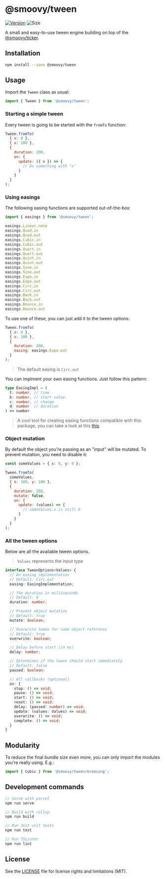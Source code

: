 # @smoovy/tween
[![Version](https://flat.badgen.net/npm/v/@smoovy/tween)](https://www.npmjs.com/package/@smoovy/tween) ![Size](https://flat.badgen.net/bundlephobia/minzip/@smoovy/tween)

A small and easy-to-use tween engine building on top of the [@smoovy/ticker](../ticker/README.md).

## Installation
```sh
npm install --save @smoovy/tween
```

## Usage
Import the `Tween` class as usual:
```js
import { Tween } from '@smoovy/tween';
```

### Starting a simple tween
Every tween is going to be started with the `fromTo` function:

```js
Tween.fromTo(
  { x: 0 },
  { x: 100 },
  {
    duration: 200,
    on: {
      update: ({ x }) => {
        // Do something with "x"
      }
    }
  }
);
```

### Using easings
The following easing functions are supported out-of-the-box:

```js
import { easings } from '@smoovy/tween';

easings.Linear.none
easings.Quad.in
easings.Quad.out
easings.Cubic.in
easings.Cubic.out
easings.Quart.in
easings.Quart.out
easings.Quint.in
easings.Quint.out
easings.Sine.in
easings.Sine.out
easings.Expo.in
easings.Expo.out
easings.Circ.in
easings.Circ.out
easings.Back.in
easings.Back.out
easings.Bounce.in
easings.Bounce.out
```

To use one of these, you can just add it to the tween options:

```js
Tween.fromTo(
  { x: 0 },
  { x: 100 },
  {
    duration: 200,
    easing: easings.Expo.out
  }
);
```
> The default easing is `Circ.out`

You can implment your own easing functions. Just follow this pattern:
```ts
type EasingImpl = (
  t: number, // time
  b: number, // start value
  c: number, // change
  d: number  // duration
) => number
```

> A cool tool for creating easing functions compatible with this package, you can take a look at this [this](http://www.timotheegroleau.com/Flash/experiments/easing_function_generator.htm).

### Object mutation
By default the object you're passing as an "input" will be mutated. To prevent mutation, you need to disable it:

```js
const someValues = { x: 0, y: 0 };

Tween.fromTo(
  someValues,
  { x: 100, y: 100 },
  {
    duration: 200,
    mutate: false,
    on: {
      update: (values) => {
        // someValues.x is still 0
      }
    }
  }
);
```

### All the tween options
Below are all the available tween options.
> `Values` represents the input type
```ts
interface TweenOptions<Values> {
  // An easing implementation
  // Default: Circ.out
  easing: EasingImplementation;

  // The duration in milliseconds
  // Default: 0
  duration: number;

  // Prevent object mutation
  // Default: true
  mutate: boolean;

  // Overwrite tween for same object reference
  // Default: true
  overwrite: boolean;

  // Delay before start (in ms)
  delay: number;

  // Determines if the tween should start immediately
  // Default: false
  paused: boolean;

  // All callbacks (optional)
  on: {
    stop: () => void;
    pause: () => void;
    start: () => void;
    reset: () => void;
    delay: (passed: number) => void;
    update: (values: Values) => void;
    overwrite: () => void;
    complete: () => void;
  }
}
```

## Modularity
To reduce the final bundle size even more, you can only import the modules you're really using. E.g.:

```js
import { Cubic } from '@smoovy/tween/m/easing';
```

## Development commands
```js
// Serve with parcel
npm run serve

// Build with rollup
npm run build

// Run Jest unit tests
npm run test

// Run TSLinter
npm run lint
```

## License
See the [LICENSE](../../LICENSE) file for license rights and limitations (MIT).
